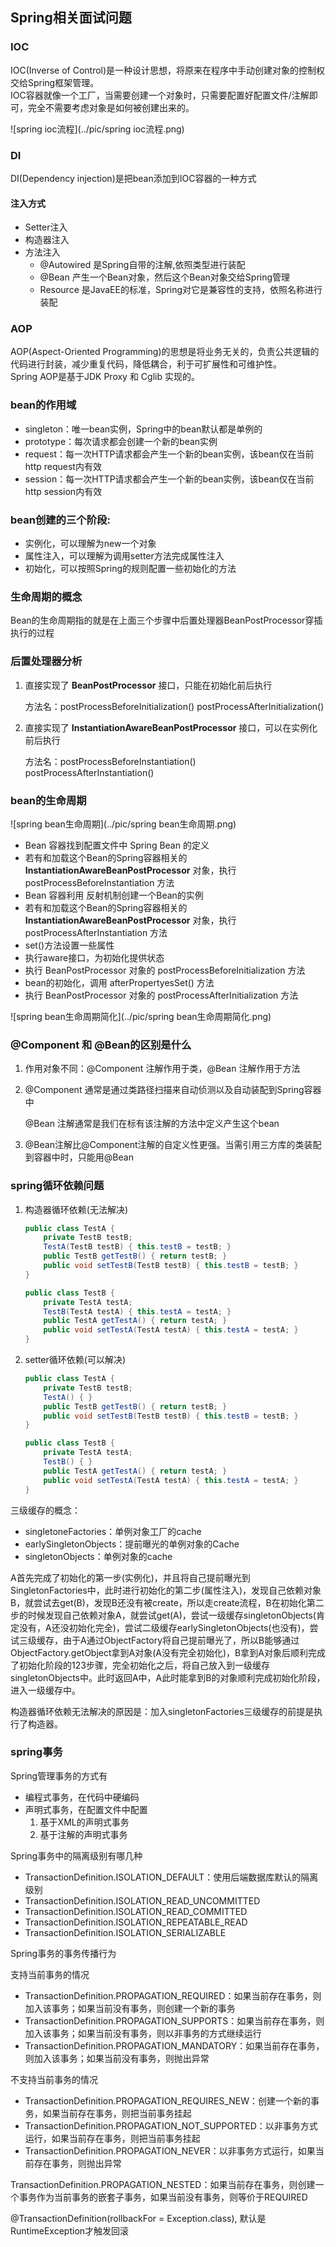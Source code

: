 ## Spring相关面试问题

### IOC

IOC(Inverse of Control)是一种设计思想，将原来在程序中手动创建对象的控制权交给Spring框架管理。  
IOC容器就像一个工厂，当需要创建一个对象时，只需要配置好配置文件/注解即可，完全不需要考虑对象是如何被创建出来的。

![spring ioc流程](../pic/spring ioc流程.png)

### DI

DI(Dependency injection)是把bean添加到IOC容器的一种方式

#### 注入方式
+ Setter注入
+ 构造器注入
+ 方法注入
    + @Autowired 是Spring自带的注解,依照类型进行装配
    + @Bean 产生一个Bean对象，然后这个Bean对象交给Spring管理
    + Resource 是JavaEE的标准，Spring对它是兼容性的支持，依照名称进行装配


### AOP

AOP(Aspect-Oriented Programming)的思想是将业务无关的，负责公共逻辑的代码进行封装，减少重复代码，降低耦合，利于可扩展性和可维护性。  
Spring AOP是基于JDK Proxy 和 Cglib 实现的。

### bean的作用域

+ singleton：唯一bean实例，Spring中的bean默认都是单例的
+ prototype：每次请求都会创建一个新的bean实例
+ request：每一次HTTP请求都会产生一个新的bean实例，该bean仅在当前http request内有效
+ session：每一次HTTP请求都会产生一个新的bean实例，该bean仅在当前http session内有效

### bean创建的三个阶段:

+ 实例化，可以理解为new一个对象
+ 属性注入，可以理解为调用setter方法完成属性注入
+ 初始化，可以按照Spring的规则配置一些初始化的方法

### 生命周期的概念

Bean的生命周期指的就是在上面三个步骤中后置处理器BeanPostProcessor穿插执行的过程

### 后置处理器分析

1. 直接实现了 **BeanPostProcessor** 接口，只能在初始化前后执行

   方法名：postProcessBeforeInitialization() postProcessAfterInitialization()

2. 直接实现了 **InstantiationAwareBeanPostProcessor** 接口，可以在实例化前后执行

   方法名：postProcessBeforeInstantiation() postProcessAfterInstantiation()

### bean的生命周期

![spring bean生命周期](../pic/spring bean生命周期.png)

+ Bean 容器找到配置文件中 Spring Bean 的定义
+ 若有和加载这个Bean的Spring容器相关的 **InstantiationAwareBeanPostProcessor** 对象，执行postProcessBeforeInstantiation 方法
+ Bean 容器利用 反射机制创建一个Bean的实例
+ 若有和加载这个Bean的Spring容器相关的 **InstantiationAwareBeanPostProcessor** 对象，执行postProcessAfterInstantiation 方法
+ set()方法设置一些属性
+ 执行aware接口，为初始化提供状态
+ 执行 BeanPostProcessor 对象的 postProcessBeforeInitialization 方法
+ bean的初始化，调用 afterPropertyesSet() 方法
+ 执行 BeanPostProcessor 对象的 postProcessAfterInitialization 方法

![spring bean生命周期简化](../pic/spring bean生命周期简化.png)

### @Component 和 @Bean的区别是什么

1. 作用对象不同：@Component 注解作用于类，@Bean 注解作用于方法

2. @Component 通常是通过类路径扫描来自动侦测以及自动装配到Spring容器中

   @Bean 注解通常是我们在标有该注解的方法中定义产生这个bean

3. @Bean注解比@Component注解的自定义性更强。当需引用三方库的类装配到容器中时，只能用@Bean

### spring循环依赖问题

1. 构造器循环依赖(无法解决)

   ```java
   public class TestA {
       private TestB testB;
       TestA(TestB testB) { this.testB = testB; }
       public TestB getTestB() { return testB; }
       public void setTestB(TestB testB) { this.testB = testB; }
   }
   
   public class TestB {
       private TestA testA;
       TestB(TestA testA) { this.testA = testA; }
       public TestA getTestA() { return testA; }
       public void setTestA(TestA testA) { this.testA = testA; }
   }
   ```

2. setter循环依赖(可以解决)

   ```java
   public class TestA {
       private TestB testB;
       TestA() { }
       public TestB getTestB() { return testB; }
       public void setTestB(TestB testB) { this.testB = testB; }
   }
   
   public class TestB {
       private TestA testA;
       TestB() { }
       public TestA getTestA() { return testA; }
       public void setTestA(TestA testA) { this.testA = testA; }
   }
   ```

三级缓存的概念：

+ singletoneFactories：单例对象工厂的cache
+ earlySingletonObjects：提前曝光的单例对象的Cache
+ singletonObjects：单例对象的cache

A首先完成了初始化的第一步(实例化)，并且将自己提前曝光到SingletonFactories中，此时进行初始化的第二步(属性注入)，发现自己依赖对象B，就尝试去get(B)，发现B还没有被create，所以走create流程，B在初始化第二步的时候发现自己依赖对象A，就尝试get(A)，尝试一级缓存singletonObjects(肯定没有，A还没初始化完全)，尝试二级缓存earlySingletonObjects(也没有)，尝试三级缓存，由于A通过ObjectFactory将自己提前曝光了，所以B能够通过ObjectFactory.getObject拿到A对象(A没有完全初始化)，B拿到A对象后顺利完成了初始化阶段的123步骤，完全初始化之后，将自己放入到一级缓存singletonObjects中。此时返回A中，A此时能拿到B的对象顺利完成初始化阶段，进入一级缓存中。

构造器循环依赖无法解决的原因是：加入singletonFactories三级缓存的前提是执行了构造器。

### spring事务

Spring管理事务的方式有

+ 编程式事务，在代码中硬编码
+ 声明式事务，在配置文件中配置
  1. 基于XML的声明式事务
  2. 基于注解的声明式事务

Spring事务中的隔离级别有哪几种

+ TransactionDefinition.ISOLATION_DEFAULT：使用后端数据库默认的隔离级别
+ TransactionDefinition.ISOLATION_READ_UNCOMMITTED
+ TransactionDefinition.ISOLATION_READ_COMMITTED
+ TransactionDefinition.ISOLATION_REPEATABLE_READ
+ TransactionDefinition.ISOLATION_SERIALIZABLE

Spring事务的事务传播行为

支持当前事务的情况

+ TransactionDefinition.PROPAGATION_REQUIRED：如果当前存在事务，则加入该事务；如果当前没有事务，则创建一个新的事务
+ TransactionDefinition.PROPAGATION_SUPPORTS：如果当前存在事务，则加入该事务；如果当前没有事务，则以非事务的方式继续运行
+ TransactionDefinition.PROPAGATION_MANDATORY：如果当前存在事务，则加入该事务；如果当前没有事务，则抛出异常

不支持当前事务的情况

+ TransactionDefinition.PROPAGATION_REQUIRES_NEW：创建一个新的事务，如果当前存在事务，则把当前事务挂起
+ TransactionDefinition.PROPAGATION_NOT_SUPPORTED：以非事务方式运行，如果当前存在事务，则把当前事务挂起
+ TransactionDefinition.PROPAGATION_NEVER：以非事务方式运行，如果当前存在事务，则抛出异常

TransactionDefinition.PROPAGATION_NESTED：如果当前存在事务，则创建一个事务作为当前事务的嵌套子事务，如果当前没有事务，则等价于REQUIRED

@TransactionDefinition(rollbackFor = Exception.class), 默认是RuntimeException才触发回滚